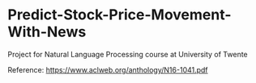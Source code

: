 # Predict-Stock-Price-Movement-With-News
Project for Natural Language Processing course at University of Twente

Reference:
https://www.aclweb.org/anthology/N16-1041.pdf
